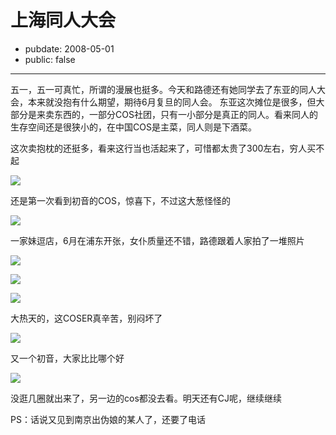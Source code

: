 # 上海同人大会

- pubdate: 2008-05-01
- public: false

--------------------------


五一，五一可真忙，所谓的漫展也挺多。今天和路德还有她同学去了东亚的同人大会，本来就没抱有什么期望，期待6月复旦的同人会。
东亚这次摊位是很多，但大部分是来卖东西的，一部分COS社团，只有一小部分是真正的同人。看来同人的生存空间还是很狭小的，在中国COS是主菜，同人则是下酒菜。

这次卖抱枕的还挺多，看来这行当也活起来了，可惜都太贵了300左右，穷人买不起

![](../../uploads/blogger/20080510001.jpg)

还是第一次看到初音的COS，惊喜下，不过这大葱怪怪的

![](../../uploads/blogger/20080510002.jpg)

一家妹逗店，6月在浦东开张，女仆质量还不错，路德跟着人家拍了一堆照片

![](../../uploads/blogger/20080510004.jpg)

![](../../uploads/blogger/20080510005.jpg)

![](../../uploads/blogger/20080510006.jpg)

大热天的，这COSER真辛苦，别闷坏了

![](../../uploads/blogger/20080510008.jpg)

又一个初音，大家比比哪个好

![](../../uploads/blogger/20080510010.jpg)

没逛几圈就出来了，另一边的cos都没去看。明天还有CJ呢，继续继续

PS：话说又见到南京出伪娘的某人了，还要了电话

